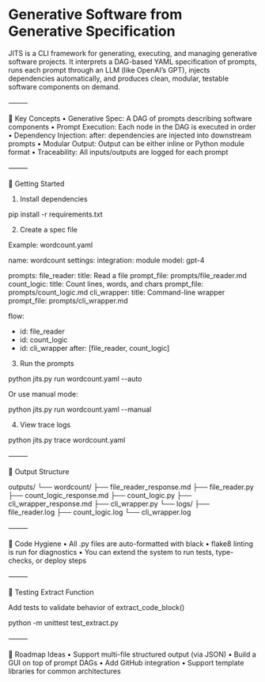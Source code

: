# Generative Software from Generative Specification

JITS is a CLI framework for generating, executing, and managing generative software projects. It interprets a DAG-based YAML specification of prompts, runs each prompt through an LLM (like OpenAI’s GPT), injects dependencies automatically, and produces clean, modular, testable software components on demand.

⸻

🧠 Key Concepts
	•	Generative Spec: A DAG of prompts describing software components
	•	Prompt Execution: Each node in the DAG is executed in order
	•	Dependency Injection: after: dependencies are injected into downstream prompts
	•	Modular Output: Output can be either inline or Python module format
	•	Traceability: All inputs/outputs are logged for each prompt

⸻

🚀 Getting Started

1. Install dependencies

pip install -r requirements.txt

2. Create a spec file

Example: wordcount.yaml

name: wordcount
settings:
  integration: module
  model: gpt-4

prompts:
  file_reader:
    title: Read a file
    prompt_file: prompts/file_reader.md
  count_logic:
    title: Count lines, words, and chars
    prompt_file: prompts/count_logic.md
  cli_wrapper:
    title: Command-line wrapper
    prompt_file: prompts/cli_wrapper.md

flow:
  - id: file_reader
  - id: count_logic
  - id: cli_wrapper
    after: [file_reader, count_logic]

3. Run the prompts

python jits.py run wordcount.yaml --auto

Or use manual mode:

python jits.py run wordcount.yaml --manual

4. View trace logs

python jits.py trace wordcount.yaml


⸻

📁 Output Structure

outputs/
└── wordcount/
    ├── file_reader_response.md
    ├── file_reader.py
    ├── count_logic_response.md
    ├── count_logic.py
    ├── cli_wrapper_response.md
    ├── cli_wrapper.py
    └── logs/
        ├── file_reader.log
        ├── count_logic.log
        └── cli_wrapper.log


⸻

🧼 Code Hygiene
	•	All .py files are auto-formatted with black
	•	flake8 linting is run for diagnostics
	•	You can extend the system to run tests, type-checks, or deploy steps

⸻

🧪 Testing Extract Function

Add tests to validate behavior of extract_code_block()

python -m unittest test_extract.py


⸻

📌 Roadmap Ideas
	•	Support multi-file structured output (via JSON)
	•	Build a GUI on top of prompt DAGs
	•	Add GitHub integration
	•	Support template libraries for common architectures
